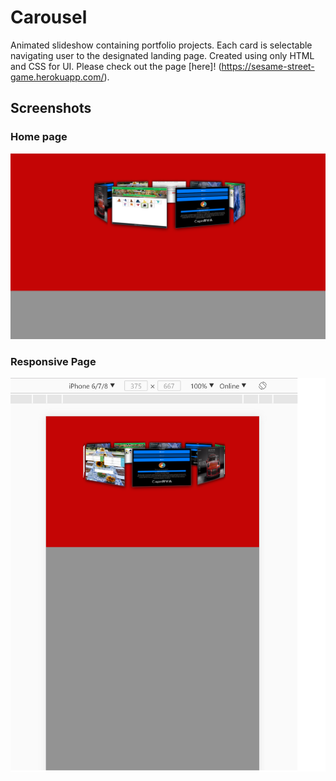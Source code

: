 # Carousel
Animated slideshow containing portfolio projects. Each card is selectable navigating user to the designated landing page.
Created using only HTML and CSS for UI. Please check out the page [here]! (https://sesame-street-game.herokuapp.com/).

## Screenshots

### Home page
![Home Page](/screenshots/home.png)

### Responsive Page
![Responsive Page](/screenshots/mobile.png)
